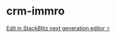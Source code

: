 # crm-immro

[Edit in StackBlitz next generation editor ⚡️](https://stackblitz.com/~/github.com/JeanMassonnet/crm-immro)